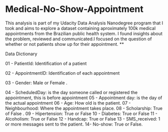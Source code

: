 # Medical-No-Show-Appointment
This analysis is part of my Udacity Data Analysis Nanodegree program that I took and aims to explore a dataset containing aproximately 100k medical appointments from the Brazilian public health system.  I found insights about the problem, reviewed and communicated.I focused on the question of whether or not patients show up for their appointment. **

Data Dictionary

01 - PatientId: Identification of a patient<br>

02 - AppointmentID: Identification of each appointment

03 - Gender: Male or Female .

04 - ScheduledDay: is the day someone called or registered the appointment, this is before appointment
05 - Appointment day: is the day of the actual appointment
06 - Age: How old is the patient.
07 - Neighbourhood: Where the appointment takes place.
08 - Scholarship: True of False .
09 - Hipertension: True or False
10 - Diabetes: True or False
11 - Alcoholism: True or False
12 - Handcap: True or False
13 - SMS_received: 1 or more messages sent to the patient.
14- No-show: True or False.
